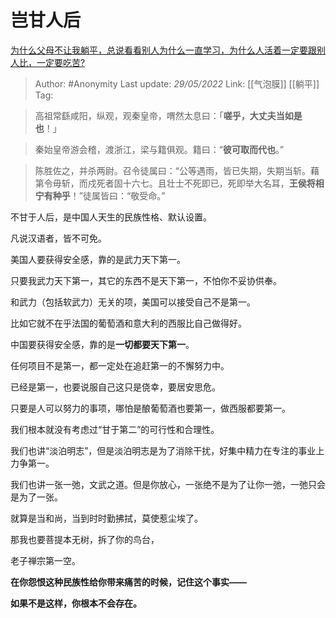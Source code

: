 # 岂甘人后
[为什么父母不让我躺平，总说看看别人为什么一直学习，为什么人活着一定要跟别人比，一定要吃苦?](https://www.zhihu.com/question/533509957/answer/2506021968)

> Author: #Anonymity
> Last update: *29/05/2022*
> Link: [[气泡膜]] [[躺平]]
> Tag:

> 高祖常繇咸阳，纵观，观秦皇帝，喟然太息曰：「**嗟乎，大丈夫当如是也**！」

> 秦始皇帝游会稽，渡浙江，梁与籍俱观。籍曰：“**彼可取而代也**。”

> 陈胜佐之，并杀两尉。召令徒属曰：“公等遇雨，皆已失期，失期当斩。藉第令毋斩，而戍死者固十六七。且壮士不死即已，死即举大名耳，**王侯将相宁有种乎**！”徒属皆曰：“敬受命。”

不甘于人后，是中国人天生的民族性格、默认设置。

凡说汉语者，皆不可免。

美国人要获得安全感，靠的是武力天下第一。

只要我武力天下第一，其它的东西不是天下第一，不怕你不妥协供奉。

和武力（包括软武力）无关的项，美国可以接受自己不是第一。

比如它就不在乎法国的葡萄酒和意大利的西服比自己做得好。

中国要获得安全感，靠的是**一切都要天下第一**。

任何项目不是第一，都一定处在追赶第一的不懈努力中。

已经是第一，也要说服自己这只是侥幸，要居安思危。

只要是人可以努力的事项，哪怕是酿葡萄酒也要第一，做西服都要第一。

我们根本就没有考虑过“甘于第二”的可行性和合理性。

我们也讲“淡泊明志”，但是淡泊明志是为了消除干扰，好集中精力在专注的事业上力争第一。

我们也讲一张一弛，文武之道。但是你放心，一张绝不是为了让你一弛，一弛只会是为了一张。

就算是当和尚，当到时时勤拂拭，莫使惹尘埃了。

那我也要菩提本无树，拆了你的鸟台，

老子禅宗第一空。

**在你怨恨这种民族性给你带来痛苦的时候，记住这个事实——**

**如果不是这样，你根本不会存在。**
